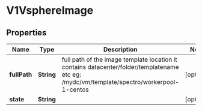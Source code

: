 # V1VsphereImage

## Properties
Name | Type | Description | Notes
------------ | ------------- | ------------- | -------------
**fullPath** | **String** | full path of the image template location it contains datacenter/folder/templatename etc eg: /mydc/vm/template/spectro/workerpool-1-centos |  [optional]
**state** | **String** |  |  [optional]
